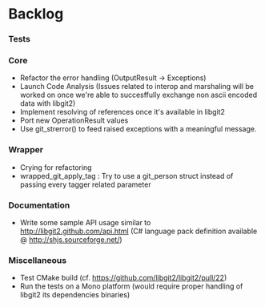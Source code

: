 # Backlog

### Tests

### Core

 - Refactor the error handling (OutputResult -> Exceptions)
 - Launch Code Analysis (Issues related to interop and marshaling will be worked on once we're able to succesffully exchange non ascii encoded data with libgit2)
 - Implement resolving of references once it's available in libgit2
 - Port new OperationResult values
 - Use git_strerror() to feed raised exceptions with a meaningful message.

### Wrapper

 - Crying for refactoring
 - wrapped_git_apply_tag : Try to use a git_person struct instead of passing every tagger related parameter
 
### Documentation

 - Write some sample API usage similar to http://libgit2.github.com/api.html (C# language pack definition available @ http://shjs.sourceforge.net/)
 
### Miscellaneous

 - Test CMake build (cf. https://github.com/libgit2/libgit2/pull/22)
 - Run the tests on a Mono platform (would require proper handling of libgit2 its dependencies binaries)
 
